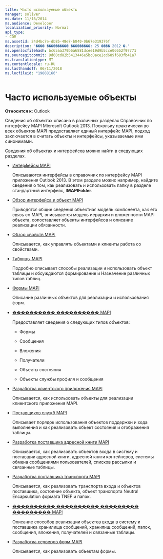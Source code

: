 ```yaml
---
title: Часто используемые объекты
manager: soliver
ms.date: 11/16/2014
ms.audience: Developer
localization_priority: Normal
api_type:
- COM
ms.assetid: 24d4bc7e-db85-48e7-b840-0b67e319376f
description: '���� ���������� ���������: 25 ���� 2012 �.'
ms.openlocfilehash: bc65aa379b6a6881dcee19d9b5cce06652f97771
ms.sourcegitcommit: 9d60cd82b5413446e5bc8ace2cd689f683fb41a7
ms.translationtype: MT
ms.contentlocale: ru-RU
ms.lasthandoff: 06/11/2018
ms.locfileid: "19808166"
---
```

# <a name="commonly-used-objects"></a>Часто используемые объекты

  
  
**Относится к**: Outlook 
  
Сведения об объектах описана в различных разделах Справочник по интерфейсу MAPI Microsoft Outlook 2013. Поскольку практически во всех объектов MAPI предоставляет единый интерфейс MAPI, подход заключается в считать объекты и интерфейсы, указываемые ими синонимами.
  
Сведения об объектах и интерфейсов можно найти в следующих разделах.
  
- [Интерфейсы MAPI](mapi-interfaces.md)
    
    Описываются интерфейсы в справочник по интерфейсу MAPI приложения Outlook 2013. В этом разделе можно например, найдите сведения о том, как реализовать и использовать папку в разделе стандартный интерфейс, **IMAPIFolder**.
    
- [Обзор интерфейса и объект MAPI](mapi-object-and-interface-overview.md)
    
    Приводятся общие сведения объектная модель компонента, как его связь со MAPI, описывается модель иерархии и вложенности MAPI объекта, сопоставляет объекты интерфейсов и описание реализации обязанности.
    
- [Обзор свойств MAPI](mapi-property-overview.md)
    
    Описывается, как управлять объектами и клиенты работа со свойствами.
    
- [Таблицы MAPI](mapi-tables.md)
    
    Подробно описывает способы реализации и использовать объект таблицы и обсуждаются формирование и Назначение различных типов таблиц.
    
- [Формы MAPI](mapi-forms.md)
    
    Описание различных объектов для реализации и использования форм.
    
- [���������� ���������� MAPI](mapi-application-development.md)
    
    Предоставляет сведения о следующих типов объектов:
    
  - Формы
    
  - Сообщения
    
  - Вложения
    
  - Получатели
    
  - Объекты состояния
    
  - Объекты службы профиля и сообщения
    
- [Разработка клиентского приложения MAPI](developing-a-mapi-client-application.md)
    
    Описывается, как использовать объекты для реализации клиентского приложения MAPI.
    
- [Поставщиков служб MAPI](mapi-service-providers.md)
    
    Описывает порядок использования объектов поддержки и хода выполнения и как реализовать объект состояния и отображения таблицы.
    
- [Разработка поставщика адресной книги MAPI](developing-a-mapi-address-book-provider.md)
    
    Описывается, как реализовать объектов входа в систему и поставщик адресной книги, адресной книги контейнеров, системы обмена сообщениями пользователей, списков рассылки и связанные таблицы.
    
- [Разработка поставщика транспорта MAPI](developing-a-mapi-transport-provider.md)
    
    Описывается, как реализовать транспорта входа и объектов поставщика, состояние объекта, объект транспорта Neutral Encapsulation формата TNEF и папок.
    
- [���������� ���������� ��������� ��������� MAPI](developing-a-mapi-message-store-provider.md)
    
    Описание способов реализации объектов входа в систему и поставщика хранилища сообщений, хранилищ сообщений, папок, сообщения, вложения, получателей и связанные таблицы.
    
- [Разработка серверов форм MAPI](developing-mapi-form-servers.md)
    
    Описывается, как реализовать объектам формы.
    

